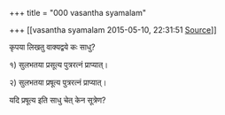 +++
title = "000 vasantha syamalam"

+++
[[vasantha syamalam	2015-05-10, 22:31:51 [Source](https://groups.google.com/g/samskrita/c/SLJV7c9I_UI)]]



कृपया लिखतु वाक्यद्वये कः साधु?

१) सुलभतया प्रसूत्य पुत्ररत्नं प्राप्यात्।

२) सुलभतया प्रषूत्य पुत्ररत्नं प्राप्यात्।

  

यदि प्रषूत्य इति साधु चेत् केन सूत्रेण?

